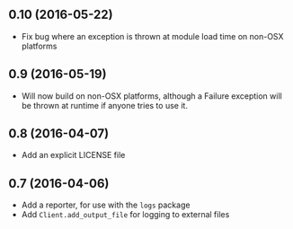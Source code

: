## 0.10 (2016-05-22)
- Fix bug where an exception is thrown at module load time on non-OSX
  platforms

## 0.9 (2016-05-19)
- Will now build on non-OSX platforms, although a Failure exception
  will be thrown at runtime if anyone tries to use it.

## 0.8 (2016-04-07)
- Add an explicit LICENSE file

## 0.7 (2016-04-06)
- Add a reporter, for use with the `logs` package
- Add `Client.add_output_file` for logging to external files
